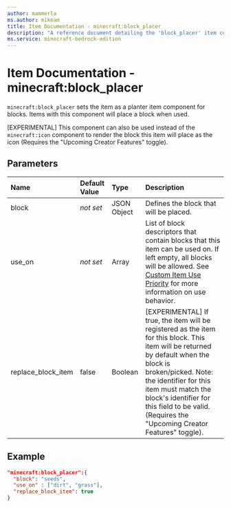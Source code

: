 ```yaml
---
author: mammerla
ms.author: mikeam
title: Item Documentation - minecraft:block_placer
description: "A reference document detailing the 'block_placer' item component"
ms.service: minecraft-bedrock-edition
---
```


# Item Documentation - minecraft:block_placer 

`minecraft:block_placer` sets the item as a planter item component for blocks. Items with this component will place a block when used.

[EXPERIMENTAL] This component can also be used instead of the `minecraft:icon` component to render the block this item will place as the icon (Requires the "Upcoming Creator Features" toggle). 

## Parameters 

|Name |Default Value  |Type  |Description  | 
|:----------|:----------|:----------|:----------| 
|block|*not set* |JSON Object | Defines the block that will be placed.| 
|use_on |*not set*  | Array| List of block descriptors that contain blocks that this item can be used on. If left empty, all blocks will be allowed. See [Custom Item Use Priority](../ItemUsePriority.md) for more information on use behavior.| 
|replace_block_item |false | Boolean | [EXPERIMENTAL] If true, the item will be registered as the item for this block. This item will be returned by default when the block is broken/picked. Note: the identifier for this item must match the block's identifier for this field to be valid. (Requires the "Upcoming Creator Features" toggle).| 


## Example 

```json 
"minecraft:block_placer":{ 
  "block": "seeds", 
  "use_on" : ["dirt", "grass"], 
  "replace_block_item": true 
} 
```
